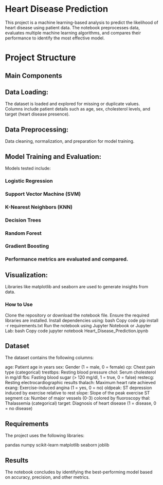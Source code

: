 # Heart Disease Prediction
This project is a machine learning-based analysis to predict the likelihood of heart disease using patient data. The notebook preprocesses data, evaluates multiple machine learning algorithms, and compares their performance to identify the most effective model.

# Project Structure
## Main Components
## Data Loading:

The dataset is loaded and explored for missing or duplicate values.
Columns include patient details such as age, sex, cholesterol levels, and target (heart disease presence).

## Data Preprocessing:

Data cleaning, normalization, and preparation for model training.

## Model Training and Evaluation:

Models tested include:
### Logistic Regression
### Support Vector Machine (SVM)
### K-Nearest Neighbors (KNN)
### Decision Trees
### Random Forest
### Gradient Boosting
### Performance metrics are evaluated and compared.

## Visualization:

Libraries like matplotlib and seaborn are used to generate insights from data.

### How to Use
Clone the repository or download the notebook file.
Ensure the required libraries are installed. Install dependencies using:
bash
Copy code
pip install -r requirements.txt
Run the notebook using Jupyter Notebook or Jupyter Lab:
bash
Copy code
jupyter notebook Heart_Disease_Prediction.ipynb

## Dataset
The dataset contains the following columns:

age: Patient age in years
sex: Gender (1 = male, 0 = female)
cp: Chest pain type (categorical)
trestbps: Resting blood pressure
chol: Serum cholesterol in mg/dl
fbs: Fasting blood sugar (> 120 mg/dl, 1 = true, 0 = false)
restecg: Resting electrocardiographic results
thalach: Maximum heart rate achieved
exang: Exercise-induced angina (1 = yes, 0 = no)
oldpeak: ST depression induced by exercise relative to rest
slope: Slope of the peak exercise ST segment
ca: Number of major vessels (0-3) colored by fluoroscopy
thal: Thalassemia (categorical)
target: Diagnosis of heart disease (1 = disease, 0 = no disease)

## Requirements
The project uses the following libraries:

pandas
numpy
scikit-learn
matplotlib
seaborn
joblib

## Results
The notebook concludes by identifying the best-performing model based on accuracy, precision, and other metrics.
